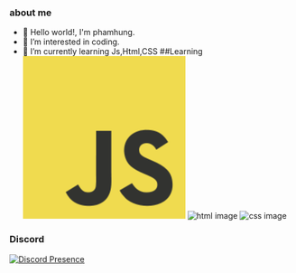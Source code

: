 ### about me
- 👋 Hello world!, I'm phamhung.
- 👀 I’m interested in coding.
- 🌱 I’m currently learning Js,Html,CSS
##Learning
![js image](https://raw.githubusercontent.com/github/explore/80688e429a7d4ef2fca1e82350fe8e3517d3494d/topics/javascript/javascript.png)
![html image](https://upload.wikimedia.org/wikipedia/commons/thumb/8/80/HTML5_logo_resized.svg/1200px-HTML5_logo_resized.svg.png)
![css image](https://upload.wikimedia.org/wikipedia/commons/thumb/8/80/HTML5_logo_resized.svg/1200px-HTML5_logo_resized.svg.png)
### Discord
[![Discord Presence](https://lanyard.cnrad.dev/api/869473483615264768)](https://discord.com/users/869473483615264768)
